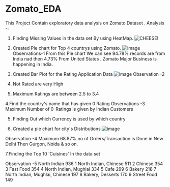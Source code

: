 # Zomato_EDA
This Project Contain exploratory data analysis on Zomato Dataset .
Analysis -:

1. Finding Missing Values in the data set By using HeatMap.
  ![CHEESE!](https://user-images.githubusercontent.com/79394138/154931935-688d6384-230a-4b61-9051-d5806678803b.png)     
  
2. Created Pie chart for Top 4 countrys using Zomato.
  ![image](https://user-images.githubusercontent.com/79394138/154932709-e699429e-b06e-4926-acaa-9315150bf68b.png)
Observations-1
From this Pie chart We can see 94.78% records are from India nad then 4.73% From United States .
Zomato Major Business is happening in India.

3.  Created Bar Plot for the Rating Application Data
    ![image](https://user-images.githubusercontent.com/79394138/154933171-736f1b8f-c34d-4da6-9994-b5034aaffe23.png)
    Observation -2
1. Not Rated are very High 
2. Maximum Ratings are between 2.5 to 3.4


4.Find the country's name that has given 0 Rating
Observations -3
Maximum Number of 0-Ratings is given by Indian Customers

5. Finding Out which Currency is used by which country


6. Created a pie chart for city's Distributions
    ![image](https://user-images.githubusercontent.com/79394138/154933973-a499ec78-4858-412d-8512-bfce101e3945.png)

  Observation -4
Maximum 68.87% no of Orders/Transaction is Done in New Delhi Then Gurgon, Noida & so on.


7.Finding the Top 10 'Cuisines' In the data set

Observation -5
North Indian	936
1	North Indian, Chinese	511
2	Chinese	354
3	Fast Food	354
4	North Indian, Mughlai	334
5	Cafe	299
6	Bakery	218
7	North Indian, Mughlai, Chinese	197
8	Bakery, Desserts	170
9	Street Food	149
